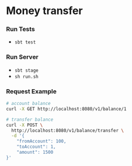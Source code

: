 Money transfer
==============

### Run Tests
- `sbt test`

### Run Server
- `sbt stage`
- `sh run.sh`

### Request Example
```sh
# account balance
curl -X GET http://localhost:8080/v1/balance/1

# transfer balance
curl -X POST \
  http://localhost:8080/v1/balance/transfer \
  -d '{
	"fromAccount": 100,
	"toAccount": 1,
	"amount": 1500
}'
```